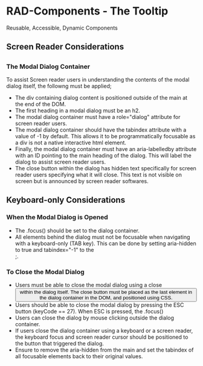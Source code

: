 # RAD-Components - The Tooltip
Reusable, Accessible, Dynamic Components

<h2>Screen Reader Considerations<h2>

<h3>The Modal Dialog Container</h3>

To assist Screen reader users in understanding the contents of the modal dialog itself, the followng must be applied;

* The div containing dialog content is positioned outside of the main at the end of the DOM.
* The first heading in a modal dialog must be an h2.
* The modal dialog container must have a role="dialog" attribute for screen reader users.
* The modal dialog container should have the tabindex attribute with a value of -1 by default. This allows it to be programmatically focusable as a div is not a native interactive html element. 
* Finally, the modal dialog container must have an aria-labelledby attribute with an ID pointing to the main heading of the dialog. This will label the dialog to assist screen reader users.
* The close button within the dialog has hidden text specifically for screen reader users specifying what it will close. This text is not visible on screen but is announced by screen reader softwares.

<h2>Keyboard-only Considerations</h2>

<h3>When the Modal Dialog is Opened</h3>

* The .focus() should be set to the dialog container.
* All elements behind the dialog must not be focusable when navigating with a keyboard-only (TAB key). This can be done by setting aria-hidden to true and tabindex="-1" to the <main> ;.

<h3>To Close the Modal Dialog</h3>

* Users must be able to close the modal dialog using a close <button> within the dialog itself. The close button must be placed as the last element in the dialog container in the DOM, and positioned using CSS.
* Users should be able to close the modal dialog by pressing the ESC button (keyCode == 27). When ESC is pressed, the .focus()
* Users can close the dialog by mouse clicking outside the dialog container.
* If users close the dialog container using a keyboard or a screen reader, the keyboard focus and screen reader cursor should be positioned to the button that triggered the dialog.
* Ensure to remove the aria-hidden from the main and set the tabindex of all focusable elements back to their original values.
